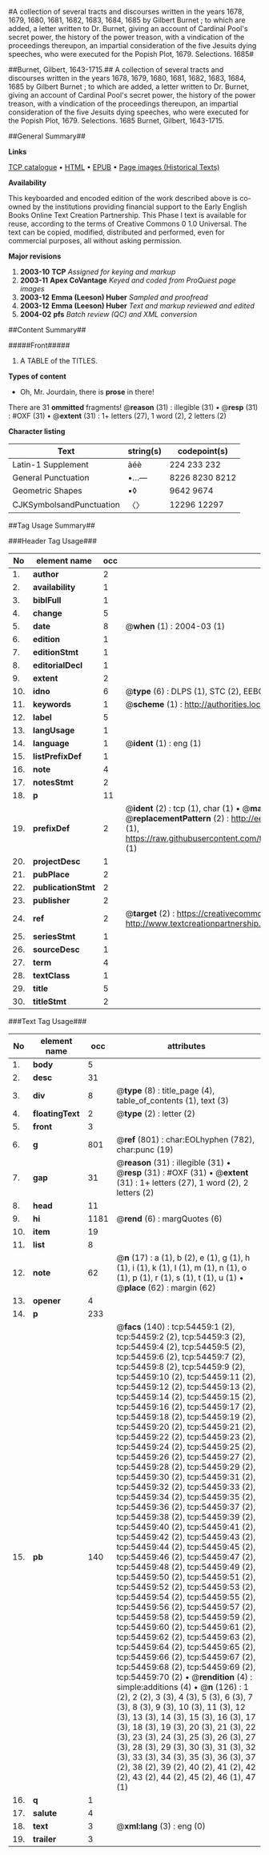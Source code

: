 #A collection of several tracts and discourses written in the years 1678, 1679, 1680, 1681, 1682, 1683, 1684, 1685 by Gilbert Burnet ; to which are added, a letter written to Dr. Burnet, giving an account of Cardinal Pool's secret power, the history of the power treason, with a vindication of the proceedings thereupon, an impartial consideration of the five Jesuits dying speeches, who were executed for the Popish Plot, 1679. Selections. 1685#

##Burnet, Gilbert, 1643-1715.##
A collection of several tracts and discourses written in the years 1678, 1679, 1680, 1681, 1682, 1683, 1684, 1685 by Gilbert Burnet ; to which are added, a letter written to Dr. Burnet, giving an account of Cardinal Pool's secret power, the history of the power treason, with a vindication of the proceedings thereupon, an impartial consideration of the five Jesuits dying speeches, who were executed for the Popish Plot, 1679.
Selections. 1685
Burnet, Gilbert, 1643-1715.

##General Summary##

**Links**

[TCP catalogue](http://www.ota.ox.ac.uk/tcp/)  • 
[HTML](http://tei.it.ox.ac.uk/tcp/Texts-HTML/free/A30/A30330.html)  • 
[EPUB](http://tei.it.ox.ac.uk/tcp/Texts-EPUB/free/A30/A30330.epub) • 
[Page images (Historical Texts)](https://data.historicaltexts.jisc.ac.uk/view?pubId=eebo-12121889e&pageId=eebo-12121889e-54459-1)

**Availability**

This keyboarded and encoded edition of the
	       work described above is co-owned by the institutions
	       providing financial support to the Early English Books
	       Online Text Creation Partnership. This Phase I text is
	       available for reuse, according to the terms of Creative
	       Commons 0 1.0 Universal. The text can be copied,
	       modified, distributed and performed, even for
	       commercial purposes, all without asking permission.

**Major revisions**

1. __2003-10__ __TCP__ *Assigned for keying and markup*
1. __2003-11__ __Apex CoVantage__ *Keyed and coded from ProQuest page images*
1. __2003-12__ __Emma (Leeson) Huber__ *Sampled and proofread*
1. __2003-12__ __Emma (Leeson) Huber__ *Text and markup reviewed and edited*
1. __2004-02__ __pfs__ *Batch review (QC) and XML conversion*

##Content Summary##

#####Front#####

1. A TABLE of the TITLES.

**Types of content**

  * Oh, Mr. Jourdain, there is **prose** in there!

There are 31 **ommitted** fragments! 
 @__reason__ (31) : illegible (31)  •  @__resp__ (31) : #OXF (31)  •  @__extent__ (31) : 1+ letters (27), 1 word (2), 2 letters (2)

**Character listing**


|Text|string(s)|codepoint(s)|
|---|---|---|
|Latin-1 Supplement|àéè|224 233 232|
|General Punctuation|•…—|8226 8230 8212|
|Geometric Shapes|▪◊|9642 9674|
|CJKSymbolsandPunctuation|〈〉|12296 12297|

##Tag Usage Summary##

###Header Tag Usage###

|No|element name|occ|attributes|
|---|---|---|---|
|1.|__author__|2||
|2.|__availability__|1||
|3.|__biblFull__|1||
|4.|__change__|5||
|5.|__date__|8| @__when__ (1) : 2004-03 (1)|
|6.|__edition__|1||
|7.|__editionStmt__|1||
|8.|__editorialDecl__|1||
|9.|__extent__|2||
|10.|__idno__|6| @__type__ (6) : DLPS (1), STC (2), EEBO-CITATION (1), OCLC (1), VID (1)|
|11.|__keywords__|1| @__scheme__ (1) : http://authorities.loc.gov/ (1)|
|12.|__label__|5||
|13.|__langUsage__|1||
|14.|__language__|1| @__ident__ (1) : eng (1)|
|15.|__listPrefixDef__|1||
|16.|__note__|4||
|17.|__notesStmt__|2||
|18.|__p__|11||
|19.|__prefixDef__|2| @__ident__ (2) : tcp (1), char (1)  •  @__matchPattern__ (2) : ([0-9\-]+):([0-9IVX]+) (1), (.+) (1)  •  @__replacementPattern__ (2) : http://eebo.chadwyck.com/downloadtiff?vid=$1&page=$2 (1), https://raw.githubusercontent.com/textcreationpartnership/Texts/master/tcpchars.xml#$1 (1)|
|20.|__projectDesc__|1||
|21.|__pubPlace__|2||
|22.|__publicationStmt__|2||
|23.|__publisher__|2||
|24.|__ref__|2| @__target__ (2) : https://creativecommons.org/publicdomain/zero/1.0/ (1), http://www.textcreationpartnership.org/docs/. (1)|
|25.|__seriesStmt__|1||
|26.|__sourceDesc__|1||
|27.|__term__|4||
|28.|__textClass__|1||
|29.|__title__|5||
|30.|__titleStmt__|2||


###Text Tag Usage###

|No|element name|occ|attributes|
|---|---|---|---|
|1.|__body__|5||
|2.|__desc__|31||
|3.|__div__|8| @__type__ (8) : title_page (4), table_of_contents (1), text (3)|
|4.|__floatingText__|2| @__type__ (2) : letter (2)|
|5.|__front__|3||
|6.|__g__|801| @__ref__ (801) : char:EOLhyphen (782), char:punc (19)|
|7.|__gap__|31| @__reason__ (31) : illegible (31)  •  @__resp__ (31) : #OXF (31)  •  @__extent__ (31) : 1+ letters (27), 1 word (2), 2 letters (2)|
|8.|__head__|11||
|9.|__hi__|1181| @__rend__ (6) : margQuotes (6)|
|10.|__item__|19||
|11.|__list__|8||
|12.|__note__|62| @__n__ (17) : a (1), b (2), e (1), g (1), h (1), i (1), k (1), l (1), m (1), n (1), o (1), p (1), r (1), s (1), t (1), u (1)  •  @__place__ (62) : margin (62)|
|13.|__opener__|4||
|14.|__p__|233||
|15.|__pb__|140| @__facs__ (140) : tcp:54459:1 (2), tcp:54459:2 (2), tcp:54459:3 (2), tcp:54459:4 (2), tcp:54459:5 (2), tcp:54459:6 (2), tcp:54459:7 (2), tcp:54459:8 (2), tcp:54459:9 (2), tcp:54459:10 (2), tcp:54459:11 (2), tcp:54459:12 (2), tcp:54459:13 (2), tcp:54459:14 (2), tcp:54459:15 (2), tcp:54459:16 (2), tcp:54459:17 (2), tcp:54459:18 (2), tcp:54459:19 (2), tcp:54459:20 (2), tcp:54459:21 (2), tcp:54459:22 (2), tcp:54459:23 (2), tcp:54459:24 (2), tcp:54459:25 (2), tcp:54459:26 (2), tcp:54459:27 (2), tcp:54459:28 (2), tcp:54459:29 (2), tcp:54459:30 (2), tcp:54459:31 (2), tcp:54459:32 (2), tcp:54459:33 (2), tcp:54459:34 (2), tcp:54459:35 (2), tcp:54459:36 (2), tcp:54459:37 (2), tcp:54459:38 (2), tcp:54459:39 (2), tcp:54459:40 (2), tcp:54459:41 (2), tcp:54459:42 (2), tcp:54459:43 (2), tcp:54459:44 (2), tcp:54459:45 (2), tcp:54459:46 (2), tcp:54459:47 (2), tcp:54459:48 (2), tcp:54459:49 (2), tcp:54459:50 (2), tcp:54459:51 (2), tcp:54459:52 (2), tcp:54459:53 (2), tcp:54459:54 (2), tcp:54459:55 (2), tcp:54459:56 (2), tcp:54459:57 (2), tcp:54459:58 (2), tcp:54459:59 (2), tcp:54459:60 (2), tcp:54459:61 (2), tcp:54459:62 (2), tcp:54459:63 (2), tcp:54459:64 (2), tcp:54459:65 (2), tcp:54459:66 (2), tcp:54459:67 (2), tcp:54459:68 (2), tcp:54459:69 (2), tcp:54459:70 (2)  •  @__rendition__ (4) : simple:additions (4)  •  @__n__ (126) : 1 (2), 2 (2), 3 (3), 4 (3), 5 (3), 6 (3), 7 (3), 8 (3), 9 (3), 10 (3), 11 (3), 12 (3), 13 (3), 14 (3), 15 (3), 16 (3), 17 (3), 18 (3), 19 (3), 20 (3), 21 (3), 22 (3), 23 (3), 24 (3), 25 (3), 26 (3), 27 (3), 28 (3), 29 (3), 30 (3), 31 (3), 32 (3), 33 (3), 34 (3), 35 (3), 36 (3), 37 (2), 38 (2), 39 (2), 40 (2), 41 (2), 42 (2), 43 (2), 44 (2), 45 (2), 46 (1), 47 (1)|
|16.|__q__|1||
|17.|__salute__|4||
|18.|__text__|3| @__xml:lang__ (3) : eng (0)|
|19.|__trailer__|3||

